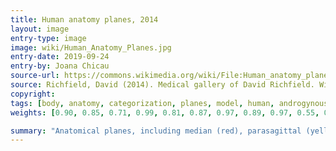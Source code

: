 ```yaml
---
title: Human anatomy planes, 2014
layout: image
entry-type: image
image: wiki/Human_Anatomy_Planes.jpg
entry-date: 2019-09-24
entry-by: Joana Chicau
source-url: https://commons.wikimedia.org/wiki/File:Human_anatomy_planes.jpg
source: Richfield, David (2014). Medical gallery of David Richfield. WikiJournal of Medicine 1 (2). DOI:10.15347/wjm/2014.009. ISSN 2002-4436.
copyright:
tags: [body, anatomy, categorization, planes, model, human, androgynous, position, standard, cut, cutting, measurement, orientation, dimensionality, axis]
weights: [0.90, 0.85, 0.71, 0.99, 0.81, 0.87, 0.97, 0.89, 0.97, 0.55, 0.12, 0.51, 0.88, 0.22, 0.95]

summary: "Anatomical planes, including median (red), parasagittal (yellow), frontal or coronal plane (blue) and transverse or axial plane (green). Made with the default MakeHuman model (intermediate gender proportions) with breast size reduced to be more androgynous, posed in standard anatomical position. Blender source available on GitHub. "
---
```

